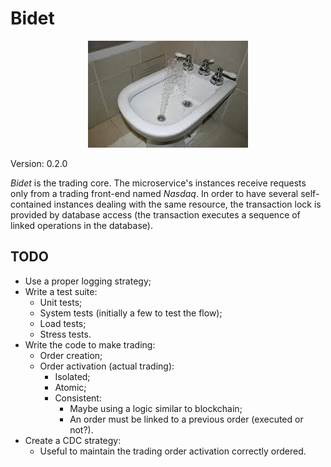 # Bidet

<p align="center">
    <img src="logo.jpg" />
</p>

Version: 0.2.0

*Bidet* is the trading core. The microservice's instances receive requests only from a trading front-end named *Nasdaq*. In order to have several self-contained instances dealing with the same resource, the transaction lock is provided by database access (the transaction executes a sequence of linked operations in the database).

## TODO

- Use a proper logging strategy;
- Write a test suite:
    - Unit tests;
    - System tests (initially a few to test the flow);
    - Load tests;
    - Stress tests.
- Write the code to make trading:
    - Order creation;
    - Order activation (actual trading):
        - Isolated;
        - Atomic;
        - Consistent:
            - Maybe using a logic similar to blockchain;
            - An order must be linked to a previous order (executed or not?).
- Create a CDC strategy:
    - Useful to maintain the trading order activation correctly ordered.
